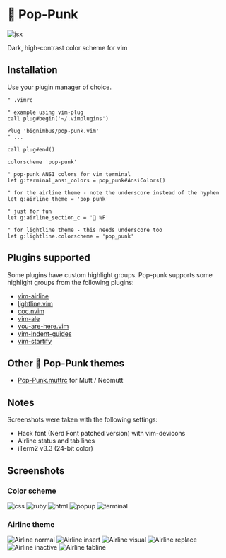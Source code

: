 # 🎸 Pop-Punk

![jsx](https://gitcdn.link/repo/bignimbus/pop-punk.vim/b7e88151da9cf4c18a6d544a058641c01018c1dc/assets/jsx.png)

Dark, high-contrast color scheme for vim

## Installation

Use your plugin manager of choice.

```vim
" .vimrc

" example using vim-plug
call plug#begin('~/.vimplugins')

Plug 'bignimbus/pop-punk.vim'
" ...

call plug#end()

colorscheme 'pop-punk'

" pop-punk ANSI colors for vim terminal
let g:terminal_ansi_colors = pop_punk#AnsiColors()

" for the airline theme - note the underscore instead of the hyphen
let g:airline_theme = 'pop_punk'

" just for fun
let g:airline_section_c = '🎸 %F'

" for lightline theme - this needs underscore too
let g:lightline.colorscheme = 'pop_punk'
```

## Plugins supported

Some plugins have custom highlight groups.  Pop-punk supports
some highlight groups from the following plugins:

* [vim-airline](https://github.com/vim-airline/vim-airline)
* [lightline.vim](https://github.com/itchyny/lightline.vim)
* [coc.nvim](https://github.com/neoclide/coc.nvim)
* [vim-ale](https://github.com/dense-analysis/ale)
* [you-are-here.vim](https://github.com/bignimbus/you-are-here.vim)
* [vim-indent-guides](https://github.com/nathanaelkane/vim-indent-guides)
* [vim-startify](https://github.com/mhinz/vim-startify)

## Other 🎸 Pop-Punk themes

* [Pop-Punk.muttrc](https://github.com/bignimbus/pop-punk.muttrc) for Mutt / Neomutt

## Notes

Screenshots were taken with the following settings:

* Hack font (Nerd Font patched version) with vim-devicons
* Airline status and tab lines
* iTerm2 v3.3 (24-bit color)

## Screenshots

### Color scheme

![css](https://gitcdn.link/repo/bignimbus/pop-punk.vim/b7e88151da9cf4c18a6d544a058641c01018c1dc/assets/css.png)
![ruby](https://gitcdn.link/repo/bignimbus/pop-punk.vim/b7e88151da9cf4c18a6d544a058641c01018c1dc/assets/ruby.png)
![html](https://gitcdn.link/repo/bignimbus/pop-punk.vim/b7e88151da9cf4c18a6d544a058641c01018c1dc/assets/html.png)
![popup](https://gitcdn.link/repo/bignimbus/pop-punk.vim/b7e88151da9cf4c18a6d544a058641c01018c1dc/assets/popup.png)
![terminal](https://gitcdn.link/repo/bignimbus/pop-punk.vim/b7e88151da9cf4c18a6d544a058641c01018c1dc/assets/terminal.png)

### Airline theme

![Airline normal](https://gitcdn.link/repo/bignimbus/pop-punk.vim/b7e88151da9cf4c18a6d544a058641c01018c1dc/assets/airline-normal.png)
![Airline insert](https://gitcdn.link/repo/bignimbus/pop-punk.vim/b7e88151da9cf4c18a6d544a058641c01018c1dc/assets/airline-insert.png)
![Airline visual](https://gitcdn.link/repo/bignimbus/pop-punk.vim/b7e88151da9cf4c18a6d544a058641c01018c1dc/assets/airline-visual.png)
![Airline replace](https://gitcdn.link/repo/bignimbus/pop-punk.vim/b7e88151da9cf4c18a6d544a058641c01018c1dc/assets/airline-replace.png)
![Airline inactive](https://gitcdn.link/repo/bignimbus/pop-punk.vim/b7e88151da9cf4c18a6d544a058641c01018c1dc/assets/airline-inactive.png)
![Airline tabline](https://gitcdn.link/repo/bignimbus/pop-punk.vim/b7e88151da9cf4c18a6d544a058641c01018c1dc/assets/airline-tabline.png)
